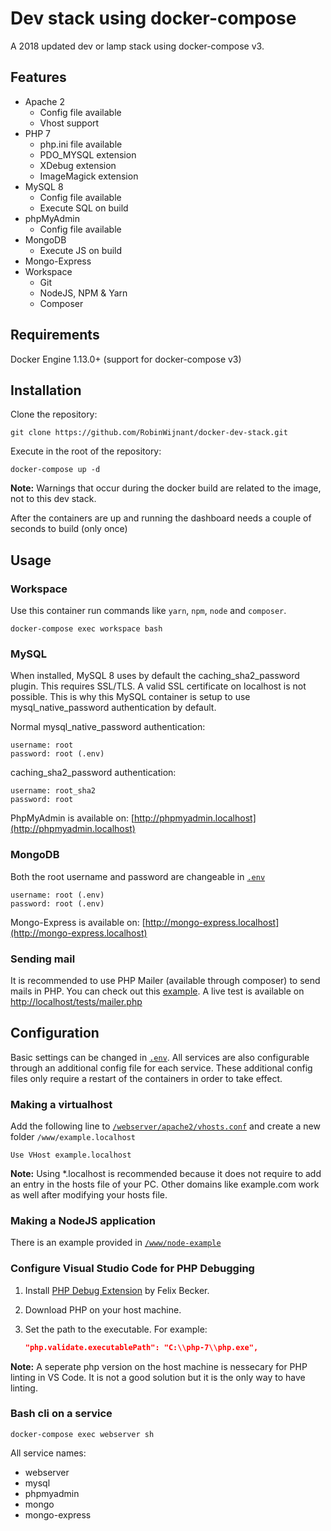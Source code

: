 # Dev stack using docker-compose

A 2018 updated dev or lamp stack using docker-compose v3.

## Features

* Apache 2
    * Config file available
    * Vhost support
* PHP 7
    * php.ini file available
    * PDO_MYSQL extension
    * XDebug extension
    * ImageMagick extension
* MySQL 8
    * Config file available
    * Execute SQL on build
* phpMyAdmin
    * Config file available
* MongoDB
    * Execute JS on build
* Mongo-Express
* Workspace
    * Git
    * NodeJS, NPM & Yarn
    * Composer
## Requirements

Docker Engine 1.13.0+ (support for docker-compose v3)

## Installation

Clone the repository:

```Shell
git clone https://github.com/RobinWijnant/docker-dev-stack.git
```

Execute in the root of the repository:

```Shell
docker-compose up -d
```

**Note:** Warnings that occur during the docker build are related to the image, not to this dev stack.

After the containers are up and running the dashboard needs a couple of seconds to build (only once)

## Usage

### Workspace

Use this container run commands like `yarn`, `npm`, `node` and `composer`.

```Shell
docker-compose exec workspace bash
```

### MySQL

When installed, MySQL 8 uses by default the caching_sha2_password plugin. This requires SSL/TLS. A valid SSL certificate on localhost is not possible. This is why this MySQL container is setup to use mysql_native_password authentication by default.

Normal mysql_native_password authentication:

```Shell
username: root
password: root (.env)
```

caching_sha2_password authentication:

```Shell
username: root_sha2
password: root
```

PhpMyAdmin is available on: [http://phpmyadmin.localhost](http://phpmyadmin.localhost)

### MongoDB

Both the root username and password are changeable in [`.env`](/.env)

```Shell
username: root (.env)
password: root (.env)
```

Mongo-Express is available on: [http://mongo-express.localhost](http://mongo-express.localhost)

### Sending mail

It is recommended to use PHP Mailer (available through composer) to send mails in PHP. You can check out this [example](/www/localhost/tests/mailer.php). A live test is available on [http://localhost/tests/mailer.php](http://localhost/tests/mailer.php)

## Configuration

Basic settings can be changed in [`.env`](/.env). All services are also configurable through an additional config file for each service. These additional config files only require a restart of the containers in order to take effect.

### Making a virtualhost

Add the following line to [`/webserver/apache2/vhosts.conf`](/webserver/apache2/vhosts.conf) and create a new folder `/www/example.localhost`

```ApacheConf
Use VHost example.localhost
```

**Note:** Using *.localhost is recommended because it does not require to add an entry in the hosts file of your PC. Other domains like example.com work as well after modifying your hosts file.

### Making a NodeJS application

There is an example provided in [`/www/node-example`](www/node-example)

### Configure Visual Studio Code for PHP Debugging

1. Install [PHP Debug Extension](https://marketplace.visualstudio.com/items?itemName=felixfbecker.php-debug) by Felix Becker.

2. Download PHP on your host machine.

3. Set the path to the executable. For example:
    ```Json
    "php.validate.executablePath": "C:\\php-7\\php.exe",
    ```

**Note:** A seperate php version on the host machine is nessecary for PHP linting in VS Code. It is not a good solution but it is the only way to have linting.

### Bash cli on a service

```Shell
docker-compose exec webserver sh
```

All service names:

* webserver
* mysql
* phpmyadmin
* mongo
* mongo-express